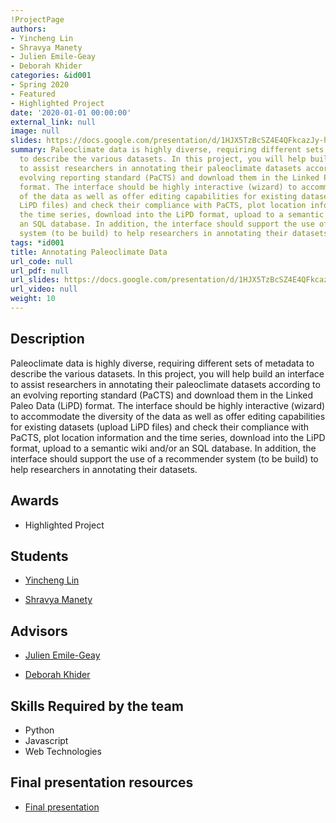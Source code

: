 ```yaml
---
!ProjectPage
authors:
- Yincheng Lin
- Shravya Manety
- Julien Emile-Geay
- Deborah Khider
categories: &id001
- Spring 2020
- Featured
- Highlighted Project
date: '2020-01-01 00:00:00'
external_link: null
image: null
slides: https://docs.google.com/presentation/d/1HJX5TzBcSZ4E4QFkcazJy-hy78wNa6lY/edit?usp=sharing&ouid=116088473370484068569&rtpof=true&sd=true
summary: Paleoclimate data is highly diverse, requiring different sets of metadata
  to describe the various datasets. In this project, you will help build an interface
  to assist researchers in annotating their paleoclimate datasets according to an
  evolving reporting standard (PaCTS) and download them in the Linked Paleo Data (LiPD)
  format. The interface should be highly interactive (wizard) to accommodate the diversity
  of the data as well as offer editing capabilities for existing datasets (upload
  LiPD files) and check their compliance with PaCTS, plot location information and
  the time series, download into the LiPD format, upload to a semantic wiki and/or
  an SQL database. In addition, the interface should support the use of a recommender
  system (to be build) to help researchers in annotating their datasets.
tags: *id001
title: Annotating Paleoclimate Data
url_code: null
url_pdf: null
url_slides: https://docs.google.com/presentation/d/1HJX5TzBcSZ4E4QFkcazJy-hy78wNa6lY/edit?usp=sharing&ouid=116088473370484068569&rtpof=true&sd=true
url_video: null
weight: 10
---
```

## Description

Paleoclimate data is highly diverse, requiring different sets of metadata to describe the various datasets. In this project, you will help build an interface to assist researchers in annotating their paleoclimate datasets according to an evolving reporting standard (PaCTS) and download them in the Linked Paleo Data (LiPD) format. The interface should be highly interactive (wizard) to accommodate the diversity of the data as well as offer editing capabilities for existing datasets (upload LiPD files) and check their compliance with PaCTS, plot location information and the time series, download into the LiPD format, upload to a semantic wiki and/or an SQL database. In addition, the interface should support the use of a recommender system (to be build) to help researchers in annotating their datasets.



## Awards
* Highlighted Project





## Students

* [Yincheng Lin](../../../author/yincheng-lin)

* [Shravya Manety](../../../author/shravya-manety)

## Advisors

* [Julien Emile-Geay](../../../author/julien-emile-geay)

* [Deborah Khider](../../../author/deborah-khider)

## Skills Required by the team


* Python
* Javascript
* Web Technologies
## Final presentation resources

* [Final presentation](https://docs.google.com/presentation/d/1HJX5TzBcSZ4E4QFkcazJy-hy78wNa6lY/edit?usp=sharing&amp;ouid=116088473370484068569&amp;rtpof=true&amp;sd=true)
